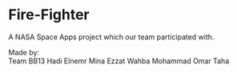 # Fire-Fighter

A NASA Space Apps project which our team participated with.

Made by:   
  Team BB13
  Hadi Elnemr
  Mina Ezzat Wahba
  Mohammad Omar Taha
